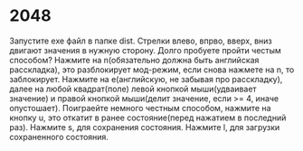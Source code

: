 # 2048
Запустите exe файл в папке dist.
Стрелки влево, впрво, вверх, вниз двигают значения в нужную сторону.
Долго пробуете пройти честым способом?
Нажмите на n(обязательно должна быть английская расскладка), это разблокирует мод-режим, если снова нажмете на n, то заблокирует.
Нажмите на e(английскую, не забывая про расскладку), далее на любой квадрат(поле) левой кнопкой мыши(удваивает значение) и правой кнопкой мыши(делит значение, если >= 4, иначе опустошает).
Поиграейте немного честным способом, нажмите на кнопку u, это откатит в ранее состояние(перед нажатием в последний раз).
Нажмите s, для сохранения состояния.
Нажмите l, для загрузки сохраненного состояния.
